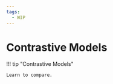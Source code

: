 ```yaml
---
tags:
  - WIP
---
```

# Contrastive Models


!!! tip "Contrastive Models"

    Learn to compare.



[^Liu2020]: Liu X, Zhang F, Hou Z, Wang Z, Mian L, Zhang J, et al. Self-supervised Learning: Generative or Contrastive. arXiv [cs.LG]. 2020. Available: http://arxiv.org/abs/2006.08218
